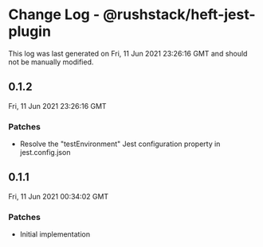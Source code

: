 # Change Log - @rushstack/heft-jest-plugin

This log was last generated on Fri, 11 Jun 2021 23:26:16 GMT and should not be manually modified.

## 0.1.2
Fri, 11 Jun 2021 23:26:16 GMT

### Patches

- Resolve the "testEnvironment" Jest configuration property in jest.config.json

## 0.1.1
Fri, 11 Jun 2021 00:34:02 GMT

### Patches

- Initial implementation

